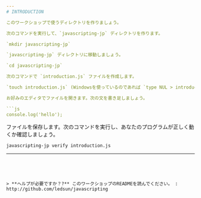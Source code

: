 ```yaml
---
# INTRODUCTION

このワークショップで使うディレクトリを作りましょう。

次のコマンドを実行して、`javascripting-jp` ディレクトリを作ります。

`mkdir javascripting-jp`

`javascripting-jp` ディレクトリに移動しましょう。

`cd javascripting-jp`

次のコマンドで `introduction.js` ファイルを作成します。

`touch introduction.js` (Windowsを使っているのであれば `type NUL > introduction.js`)

お好みのエディタでファイルを開きます。次の文を書き足しましょう。

```js
console.log('hello');
```

ファイルを保存します。次のコマンドを実行し、あなたのプログラムが正しく動くか確認しましょう。

`javascripting-jp verify introduction.js`

---  
```




> **ヘルプが必要ですか？?** このワークショップのREADMEを読んでください。 : http://github.com/ledsun/javascripting
